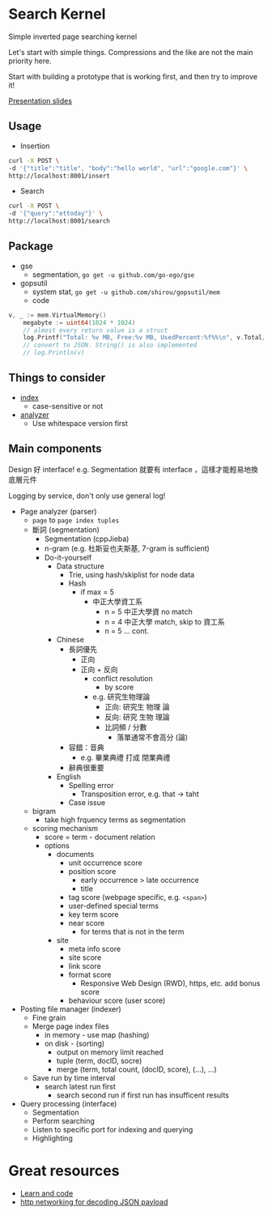 # Search Kernel

Simple inverted page searching kernel

Let's start with simple things. Compressions and the like are not the main priority here. 

Start with building a prototype that is working first, and then try to improve it!

[Presentation slides](https://docs.google.com/presentation/d/1YRgBzzz5Y6f5qyWeQRvchEjwKv-QTGtD_-AugWRorFE/edit?usp=sharing)

## Usage

* Insertion
```bash
curl -X POST \
-d '{"title":"title", "body":"hello world", "url":"google.com"}' \
http://localhost:8001/insert
```
* Search
```bash
curl -X POST \
-d '{"query":"ettoday"}' \
http://localhost:8001/search
```

## Package

* gse
    * segmentation, `go get -u github.com/go-ego/gse`
* gopsutil
    * system stat, `go get -u github.com/shirou/gopsutil/mem`
    * code
```go
v, _ := mem.VirtualMemory()
    megabyte := uint64(1024 * 1024)
    // almost every return value is a struct
    log.Printf("Total: %v MB, Free:%v MB, UsedPercent:%f%%\n", v.Total/megabyte, v.Free/megabyte, v.UsedPercent)
    // convert to JSON. String() is also implemented
    // log.Println(v)
```

## Things to consider

* [index](https://www.elastic.co/guide/en/elasticsearch/guide/current/inverted-index.html)  
    * case-sensitive or not
* [analyzer](https://www.elastic.co/guide/en/elasticsearch/guide/current/analysis-intro.html)
    * Use whitespace version first

## Main components

Design 好 interface! e.g. Segmentation 就要有 interface ，這樣才能輕易地換底層元件

Logging by service, don't only use general log!

* Page analyzer (parser)
    * `page` to `page index tuples`
    * 斷詞 (segmentation)
        * Segmentation (cppJieba)
        * n-gram (e.g. 杜斯妥也夫斯基, 7-gram is sufficient)
        * Do-it-yourself 
            * Data structure
                * Trie, using hash/skiplist for node data
                * Hash
                    * if max = 5
                        * 中正大學資工系
                            * n = 5 中正大學資 no match
                            * n = 4 中正大學 match, skip to 資工系
                            * n = 5 ... cont.
            * Chinese
                * 長詞優先
                    * 正向
                    * 正向 + 反向
                        * conflict resolution
                            * by score
                        * e.g. 研究生物理論
                            * 正向: 研究生 物理 論
                            * 反向: 研究 生物 理論
                            * 比詞頻 / 分數
                                * 落單通常不會高分 (論)
                * 容錯：音典
                    * e.g. 畢業典禮 打成 閉業典禮
                * 辭典很重要
            * English
                * Spelling error
                    * Transposition error, e.g. that -> taht
                * Case issue
    * bigram
        * take high frquency terms as segmentation
    * scoring mechanism
        * score = term - document relation
        * options
            * documents 
                * unit occurrence score
                * position score
                    * early occurrence > late occurrence
                    * title 
                * tag score (webpage specific, e.g. `<span>`)
                * user-defined special terms
                * key term score
                * near score
                    * for terms that is not in the term
            * site
                * meta info score
                * site score
                * link score
                * format score
                    * Responsive Web Design (RWD), https, etc. add bonus score
                * behaviour score (user score)
* Posting file manager (indexer)
    * Fine grain
    * Merge page index files
        * in memory - use map (hashing)
        * on disk - (sorting)
            * output on memory limit reached
            * tuple (term, docID, socre) 
            * merge (term, total count, (docID, score), (...), ...)
    * Save run by time interval
        * search latest run first
            * search second run if first run has insufficent results
* Query processing (interface)
    * Segmentation
    * Perform searching
    * Listen to specific port for indexing and querying
    * Highlighting

# Great resources

* [Learn and code](https://www.rosettacode.org/wiki/Inverted_index)
* [http networking for decoding JSON payload](https://gist.github.com/aodin/9493190)